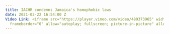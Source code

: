 ```yaml
---
title: IACHR condemns Jamaica's homophobic laws
date: 2021-02-22 16:54:00 Z
Video Link: <iframe src="https://player.vimeo.com/video/489373965" width="640" height="360"
  frameborder="0" allow="autoplay; fullscreen; picture-in-picture" allowfullscreen></iframe>
---
```


